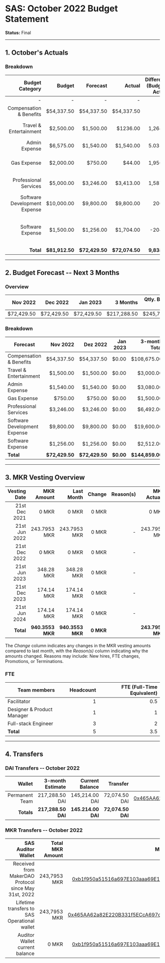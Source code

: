 # SAS: October 2022 Budget Statement

**Status:** Final

---
## 1. October's Actuals

### Breakdown

| Budget Category                          | Budget       | Forecast      | Actual       |Difference (Budget - Actual)|Difference (Forecast - Actual)|   Payments   |   Comment     |
|-----------------------------------------:|-------------:|--------------:|-------------:|---------------------------:|-----------------------------:|-------------:|--------------:|
|                                         -|             -|              -|             -|                           -|                             -|    $72,074.50|              -|
| Compensation & Benefits                  |    $54,337.50|     $54,337.50|    $54,337.50|                           0|                             0|             -|              -|  
| Travel & Entertainment                   |     $2,500.00|      $1,500.00|      $1236.00|                    1,264.00|                        264.00|             -|Less traveling than planned|
| Admin Expense                            |     $6,575.00|      $1,540.00|     $1,540.00|                    5.035.00|                             0|             -|              |
| Gas Expense                              |     $2,000.00|        $750.00|        $44.00|                    1,956.00|                        706.00|             -|lower gas fees than expected|
| Professional Services                    |     $5,000.00|      $3,246.00|     $3,413.00|                    1,587.00|                       -167.00|             -|Spend more on tax advisor|              -|
| Software Development Expense             |    $10,000.00|      $9,800.00|     $9,800.00|                      200.00|                             0|             -|               |
| Software Expense                         |     $1,500.00|      $1,256.00|     $1,704.00|                     -204.00|                       -448.00|             -|higher infrasturcture costs due to simiulation testing |
| **Total**                                |**$81,912.50**| **$72,429.50**|**$72,074.50**|                **9,838.00**|                    **355,00**|**$72,074.50**|              -|

---

## 2. Budget Forecast -- Next 3 Months

### Overview

| Nov  2022  |  Dec 2022  |   Jan 2023 |  3 Months  |Qtly. Budget Cap|Budget Cap + Buffer|
| ----------:| ----------:| ----------:| ----------:| --------------:| -----------------:|
| $72,429.50|  $72,429.50|  $72,429.50| $217,288.50|     $245,737.50|        $282,598.13|

### Breakdown

| Forecast                            |   Nov 2022    |  Dez  2022    |   Jan  2023  | 3-month Total |   Budget Cap  |
|-------------------------------------|--------------:|--------------:|-------------:|--------------:|--------------:|
| Compensation & Benefits             |     $54,337.50|     $54,337.50|         $0.00|    $108,675.00|    $163,012.50|
| Travel & Entertainment              |      $1,500.00|      $1,500.00|         $0.00|      $3,000.00|      $7,500.00|
| Admin Expense                       |      $1,540.00|      $1,540.00|         $0.00|      $3,080.00|     $19,725.00|
| Gas Expense                         |        $750.00|        $750.00|         $0.00|      $1,500.00|      $6,000.00|
| Professional Services               |      $3,246.00|      $3,246.00|         $0.00|      $6,492.00|     $15,000.00|
| Software Development Expense        |      $9,800.00|      $9,800.00|         $0.00|     $19,600.00|     $30,000.00|
| Software Expense                    |      $1,256.00|      $1,256.00|         $0.00|      $2,512.00|      $4,500.00|
| **Total**                           | **$72,429.50**| **$72,429.50**|     **$0.00**|**$144,859.00**|**$245,737.50**|


---

## 3. MKR Vesting Overview


|  Vesting Date         |       MKR Amount |    Last Month  |  Change |      Reason(s) |   MKR Actuals   |
|----------------------:|-----------------:|---------------:|--------:|---------------:|----------------:|
|  21st Dec 2021        |            0 MKR |          0 MKR |   0 MKR |                |           0 MKR |
|  21st Jun 2022        |     243.7953 MKR |   243.7953 MKR |   0 MKR |              - |    243.7953 MKR |
|  21st Dec 2022        |            0 MKR |          0 MKR |   0 MKR |              - |               - |
|  21st Jun 2023        |       348.28 MKR |     348.28 MKR |   0 MKR |              - |               - |
|  21st Dec 2023        |       174.14 MKR |     174.14 MKR |   0 MKR |              - |               - |
|  21st Jun 2024        |       174.14 MKR |     174.14 MKR |   0 MKR |              - |               - |
|  **Total**            | **940.3553 MKR** |**940.3553 MKR**|**0 MKR**|                |**243.7953 MKR** |

The *Change* column indicates any changes in the MKR vesting amounts compared to last month, with the *Reason(s)* column indicating why the amounts changed. Reasons may include: New hires, FTE changes, Promotions, or Terminations.

### FTE

| Team members              |Headcount|FTE (Full-Time Equivalent)|
|---------------------------|--------:|-------------------------:|
| Facilitator               |1        |0.5                       |
| Designer & Product Manager|1        |1                         |
| Full-stack Engineer       |3        |2                         |
| **Total**                 |5        |3.5                       |

---

## 4. Transfers

### DAI Transfers -- October 2022

|           Wallet|  3-month Estimate|   Current Balance|          Transfer|                         Multi-sig Address|
|----------------:|-----------------:|-----------------:|-----------------:|-----------------------------------------:|
|   Permanent Team|    217,288.50 DAI|    145,214.00 DAI|     72,074.50 DAI|[0x465AA62a82E220B331f5ECcA697c20E89554B298](https://gnosis-safe.io/app/eth:0x465AA62a82E220B331f5ECcA697c20E89554B298/transactions/history)|
|       **Totals**|**217,288.50 DAI**|**145.214.00 DAI**| **72,074.50 DAI**|                                          |

### MKR Transfers -- October 2022

|  SAS Auditor Wallet                                  | Total MKR Amount |                           Multi-sig Address |
|-----------------------------------------------------:|-----------------:|--------------------------------------------:|
| Received from MakerDAO Protocol since May 31st, 2022 |     243,7953 MKR |[0xb1f950a51516a697E103aaa69E152d839182f6Fe](https://gnosis-safe.io/app/eth:0xb1f950a51516a697E103aaa69E152d839182f6Fe/transactions/history)|
| Lifetime transfers to SAS Operational wallet         |     243,7953 MKR |[0x465AA62a82E220B331f5ECcA697c20E89554B298](https://gnosis-safe.io/app/eth:0x465AA62a82E220B331f5ECcA697c20E89554B298/transactions/history)| 
| Auditor Wallet current balance                       |            0 MKR |[0xb1f950a51516a697E103aaa69E152d839182f6Fe](https://gnosis-safe.io/app/eth:0xb1f950a51516a697E103aaa69E152d839182f6Fe/transactions/history)| 



